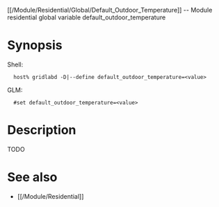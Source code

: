 [[/Module/Residential/Global/Default_Outdoor_Temperature]] -- Module residential global variable default_outdoor_temperature

# Synopsis
Shell:
~~~
  host% gridlabd -D|--define default_outdoor_temperature=<value>
~~~
GLM:
~~~
  #set default_outdoor_temperature=<value>
~~~

# Description

TODO

# See also
* [[/Module/Residential]]
